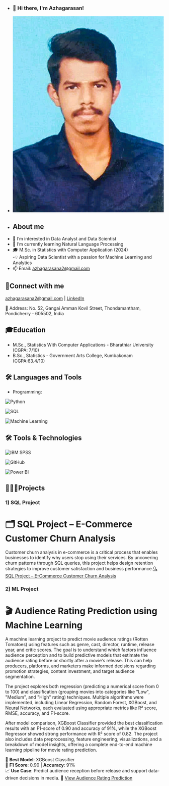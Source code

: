 - ### 👋 Hi there, I'm Azhagarasan!
- ![ Alt Text](https://raw.githubusercontent.com/AZHAGARASAN1910/AZHAGARASAN1910/ee4d4643f260d8204f1a656b85be0218bce4f5b0/azhagu%20photo.jpg)
- ## About me
- 👀 I’m interested in Data Analyst and Data Scientist
- 🌱 I’m currently learning Natural Language Processing
- 🎓 M.Sc. in Statistics with Computer Application (2024)  
-💡 Aspiring Data Scientist with a passion for Machine Learning and Analytics  
- 📫 Email: azhagarasana2@gmail.com

 ## 🔗Connect with me
  azhagarasana2@gmail.com | [LinkedIn](https://www.linkedin.com/in/azhagarasan1910/)

📍 Address: No. 52, Gangai Amman Kovil Street, Thondamantham, Pondicherry - 605502, India  

## 🎓Education
- M.Sc., Statistics With Computer Applications - Bharathiar University (CGPA: 7/10)
- B.Sc., Statistics - Government Arts College, Kumbakonam (CGPA:63.4/10)

 ## 🛠️ Languages and Tools
 
- Programming:
    
![Python](https://img.shields.io/badge/-Python-black?style=flat-square&logo=python)

![SQL](https://img.shields.io/badge/-SQL-black?style=flat-square&logo=mysql)

![Machine Learning](https://img.shields.io/badge/Machine%20Learning-brightgreen?style=for-the-badge&logo=ai)
    
 ## 🛠️ Tools & Technologies

![IBM SPSS](https://img.shields.io/badge/-IBM%20SPSS-blue?style=flat&logo=none)

![GitHub](https://img.shields.io/badge/-GitHub-181717?style=flat&logo=github&logoColor=white)

![Power BI](https://img.shields.io/badge/-Power%20BI-F2C811?style=flat&logo=power-bi&logoColor=black)

## 👨‍💻🚀Projects
### 1) SQL Project
 # 🗂️ SQL Project – E-Commerce Customer Churn Analysis
Customer churn analysis in e-commerce is a critical process that enables businesses to identify why users stop using their services. By uncovering churn patterns through SQL queries, this project helps design retention strategies to improve customer satisfaction and business performance.[🔍 SQL Project – E-Commerce Customer Churn Analysis](https://github.com/AZHAGARASAN1910/SQLPROJECT/blob/main/project.sql)


### 2) ML Project
# 🎬 Audience Rating Prediction using Machine Learning
A machine learning project to predict movie audience ratings (Rotten Tomatoes) using features such as genre, cast, director, runtime, release year, and critic scores. The goal is to understand which factors influence audience perception and to build predictive models that estimate the audience rating before or shortly after a movie's release. This can help producers, platforms, and marketers make informed decisions regarding promotion strategies, content investment, and target audience segmentation.

The project explores both regression (predicting a numerical score from 0 to 100) and classification (grouping movies into categories like "Low", "Medium", and "High" rating) techniques. Multiple algorithms were implemented, including Linear Regression, Random Forest, XGBoost, and Neural Networks, each evaluated using appropriate metrics like R² score, RMSE, accuracy, and F1-score.

After model comparison, XGBoost Classifier provided the best classification results with an F1-score of 0.90 and accuracy of 91%, while the XGBoost Regressor showed strong performance with R² score of 0.82. The project also includes data preprocessing, feature engineering, visualizations, and a breakdown of model insights, offering a complete end-to-end machine learning pipeline for movie rating prediction.

🚀 **Best Model**: XGBoost Classifier  
🎯 **F1 Score**: 0.90 | **Accuracy**: 91%  
📈 **Use Case**: Predict audience reception before release and support data-driven decisions in media.
🔗 [View Audience Rating Prediction ](https://github.com/AZHAGARASAN1910/ML-PROJECT/blob/main/Audience%20Rating%20Predict.ipynb)





       

  

<!---
AZHAGARASAN1910/AZHAGARASAN1910 is a ✨ special ✨ repository because its `README.md` (this file) appears on your GitHub profile.
You can click the Preview link to take a look at your changes.
--->
